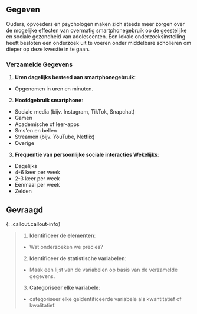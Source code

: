 ## Gegeven

Ouders, opvoeders en psychologen maken zich steeds meer zorgen over de mogelijke effecten van overmatig smartphonegebruik op de geestelijke en sociale gezondheid van adolescenten. Een lokale onderzoeksinstelling heeft besloten een onderzoek uit te voeren onder middelbare scholieren om dieper op deze kwestie in te gaan.

### Verzamelde Gegevens
1. **Uren dagelijks besteed aan smartphonegebruik**:
* Opgenomen in uren en minuten.

2. **Hoofdgebruik smartphone**:
* Sociale media (bijv. Instagram, TikTok, Snapchat)
* Gamen
* Academische of leer-apps
* Sms'en en bellen
* Streamen (bijv. YouTube, Netflix)
* Overige

3. **Frequentie van persoonlijke sociale interacties Wekelijks**:
* Dagelijks
* 4-6 keer per week
* 2-3 keer per week
* Eenmaal per week
* Zelden

## Gevraagd
{: .callout.callout-info}
>1. **Identificeer de elementen**: 
>* Wat onderzoeken we precies?
>
>2. **Identificeer de statistische variabelen**: 
>* Maak een lijst van de variabelen op basis van de verzamelde gegevens.
>
>3. **Categoriseer elke variabele**:
>* categoriseer elke geïdentificeerde variabele als kwantitatief of kwalitatief.

